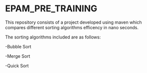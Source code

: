 # EPAM_PRE_TRAINING
This repository consists of a project developed using maven which compares different sorting algorithms efficency in nano seconds.

The sorting algorithms included are as follows:

-Bubble Sort

-Merge Sort

-Quick Sort
